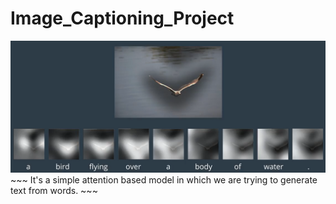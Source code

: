 # Image_Captioning_Project

<img src="images/Attention.png" >
~~~
It's a simple attention based model in which we are trying to generate text from words.
~~~
